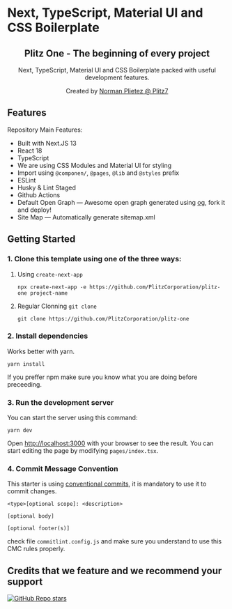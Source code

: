 # Next, TypeScript, Material UI and CSS Boilerplate

<div align="center">
  <h2>Plitz One - The beginning of every project</h2>
  <p>Next, TypeScript, Material UI and CSS Boilerplate packed with useful development features.</p>
  <p>Created by <a href="https://plitzinc.com">Norman Plietez @ Plitz7</a></p>
</div>

## Features

Repository Main Features:

- Built with Next.JS 13
- React 18
- TypeScript
- We are using CSS Modules and Material UI for styling
- Import using `@componen/`, `@pages`, `@lib` and `@styles` prefix
- ESLint
- Husky & Lint Staged
- Github Actions
- Default Open Graph — Awesome open graph generated using [og](https://github.com/theodorusclarence/og), fork it and deploy!
- Site Map — Automatically generate sitemap.xml

## Getting Started

### 1. Clone this template using one of the three ways:

1. Using `create-next-app`

   ```
   npx create-next-app -e https://github.com/PlitzCorporation/plitz-one project-name
   ```

2. Regular Clonning `git clone`

   ```
   git clone https://github.com/PlitzCorporation/plitz-one
   ```

### 2. Install dependencies

Works better with yarn.

```
yarn install
```

If you preffer npm make sure you know what you are doing before preceeding.

### 3. Run the development server

You can start the server using this command:

```
yarn dev
```

Open [http://localhost:3000](http://localhost:3000) with your browser to see the result. You can start editing the page by modifying `pages/index.tsx`.

### 4. Commit Message Convention

This starter is using [conventional commits](https://www.conventionalcommits.org/en/v1.0.0/), it is mandatory to use it to commit changes.

```
<type>[optional scope]: <description>

[optional body]

[optional footer(s)]
```

check file `commitlint.config.js` and make sure you understand to use this CMC rules properly.

## Credits that we feature and we recommend your support

[![GitHub Repo stars](https://img.shields.io/github/stars/theodorusclarence/ts-nextjs-tailwind-starter)](https://github.com/theodorusclarence/ts-nextjs-tailwind-starter/stargazers)
